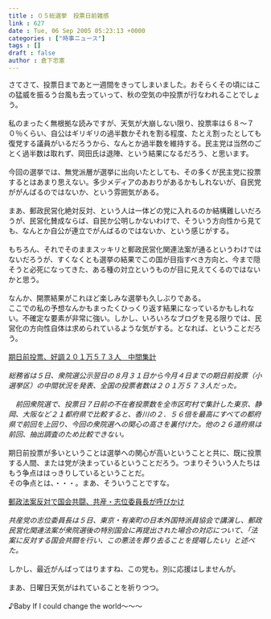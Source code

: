 ```yaml
---
title : ０５総選挙　投票日前雑感
link : 627
date : Tue, 06 Sep 2005 05:23:13 +0000
categories : ["時事ニュース"]
tags : []
draft : false
author : 倉下忠憲
---
```


さてさて、投票日まであと一週間をきってしまいました。おそらくその頃にはこの猛威を振るう台風も去っていって、秋の空気の中投票が行なわれることでしょう。<BR><BR>私のまったく無根拠な読みですが、天気が大崩しない限り、投票率は６８～７０％くらい、自公はギリギリの過半数かそれを割る程度、たとえ割ったとしても復党する議員がいるだろうから、なんとか過半数を維持する。民主党は当然のごとく過半数は取れず、岡田氏は退陣、という結果になるだろう、と思います。<BR><BR>今回の選挙では、無党派層が選挙に出向いたとしても、その多くが民主党に投票するとはあまり思えない。多少メディアのあおりがあるかもしれないが、自民党ががんばるのではないか、という雰囲気がある。<BR><BR>まあ、郵政民営化絶対反対、という人は一体どの党に入れるのか結構難しいだろうが、民営化賛成ならば、自民か公明しかないわけで、そういう方向性から見ても、なんとか自公が連立でがんばるのではないか、という感じがする。<BR><BR>もちろん、それでそのままスッキリと郵政民営化関連法案が通るというわけではないだろうが、すくなくとも選挙の結果でこの国が目指すべき方向と、今まで隠そうと必死になってきた、ある種の対立というものが目に見えてくるのではないかと思う。<BR><BR>なんか、開票結果がこれほど楽しみな選挙も久しぶりである。<BR>ここでの私の予想なんかもまったくひっくり返す結果になっているかもしれない。不確定な要素が非常に強い。しかし、いろいろなブログを見る限りでは、民営化の方向性自体は求められているような気がする。となれば、ということだろう。<BR><BR><A HREF="http://www.sankei.co.jp/news/050905/sei072.htm" TARGET="_blank">期日前投票、好調２０１万５７３人　中間集計</A><BR><BR> <I>総務省は５日、衆院選公示翌日の８月３１日から今月４日までの期日前投票（小選挙区）の中間状況を発表、全国の投票者数は２０１万５７３人だった。<BR><BR>　前回衆院選で、投票日７日前の不在者投票数を全市区町村で集計した東京、静岡、大阪など２１都府県で比較すると、香川の２．５６倍を最高にすべての都府県で前回を上回り、今回の衆院選への関心の高さを裏付けた。他の２６道府県は前回、抽出調査のため比較できない。</I><BR><BR>期日前投票が多いということは選挙への関心が高いということと共に、既に投票する人間、または党が決まっているということだろう。つまりそういう人たちはもう争点ははっきりしているということだ。<BR>その争点とは、・・・。まあ、そういうことですな。<BR><BR><A HREF="http://www.yomiuri.co.jp/politics/news/20050905ia23.htm" TARGET="_blank">郵政法案反対で国会共闘、共産・志位委員長が呼びかけ</A><BR><BR><I>共産党の志位委員長は５日、東京・有楽町の日本外国特派員協会で講演し、郵政民営化関連法案が衆院選後の特別国会に再提出された場合の対応について、「法案に反対する国会共闘を行い、この悪法を葬り去ることを提唱したい」と述べた。</I><BR><BR>しかし、最近がんばってはりますね、この党も。別に応援はしませんが。<BR><BR>まあ、日曜日天気がはれていることを祈りつつ。<BR><BR>♪Baby If I could change the world～～～<br><br>
